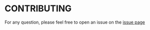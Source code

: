 # CONTRIBUTING

For any question, please feel free to open an issue on the [issue page](https://github.com/AlexandreGazagnes/CentraleSupElec-NLP-Public-Ressources/issues)
